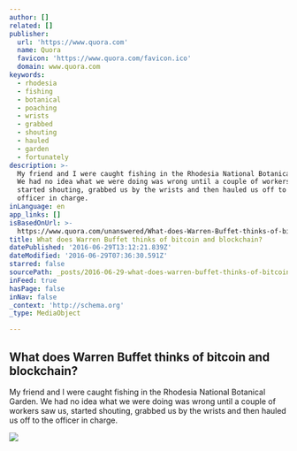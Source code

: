 ```yaml
---
author: []
related: []
publisher:
  url: 'https://www.quora.com'
  name: Quora
  favicon: 'https://www.quora.com/favicon.ico'
  domain: www.quora.com
keywords:
  - rhodesia
  - fishing
  - botanical
  - poaching
  - wrists
  - grabbed
  - shouting
  - hauled
  - garden
  - fortunately
description: >-
  My friend and I were caught fishing in the Rhodesia National Botanical Garden.
  We had no idea what we were doing was wrong until a couple of workers saw us,
  started shouting, grabbed us by the wrists and then hauled us off to the
  officer in charge.
inLanguage: en
app_links: []
isBasedOnUrl: >-
  https://www.quora.com/unanswered/What-does-Warren-Buffet-thinks-of-bitcoin-and-blockchain
title: What does Warren Buffet thinks of bitcoin and blockchain?
datePublished: '2016-06-29T13:12:21.839Z'
dateModified: '2016-06-29T07:36:30.591Z'
starred: false
sourcePath: _posts/2016-06-29-what-does-warren-buffet-thinks-of-bitcoin-and-blockchain.md
inFeed: true
hasPage: false
inNav: false
_context: 'http://schema.org'
_type: MediaObject

---
```

<article style=""><h1>What does Warren Buffet thinks of bitcoin and blockchain?</h1><p>My friend and I were caught fishing in the Rhodesia National Botanical Garden. We had no idea what we were doing was wrong until a couple of workers saw us, started shouting, grabbed us by the wrists and then hauled us off to the officer in charge.</p><img src="https://qsf.ec.quoracdn.net/-images.new_grid.fb_share_default.pnge6dde9cfa6e03c43.png" /></article>